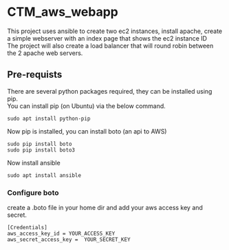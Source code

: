 # CTM_aws_webapp

This project uses ansible to create two ec2 instances, install apache, create a simple webserver with an index page that shows the ec2 instance ID  
The project will also create a load balancer that will round robin between the 2 apache web servers.

## Pre-requists
There are several python packages required, they can be installed using pip.  
You can install pip (on Ubuntu) via the below command.
```
sudo apt install python-pip
```
Now pip is installed, you can install boto (an api to AWS)
```
sudo pip install boto
sudo pip install boto3
```
Now install ansible
```
sudo apt install ansible
```

### Configure boto
create a .boto file in your home dir and add your aws access key and secret.
````
[Credentials]
aws_access_key_id = YOUR_ACCESS_KEY
aws_secret_access_key =  YOUR_SECRET_KEY
````


